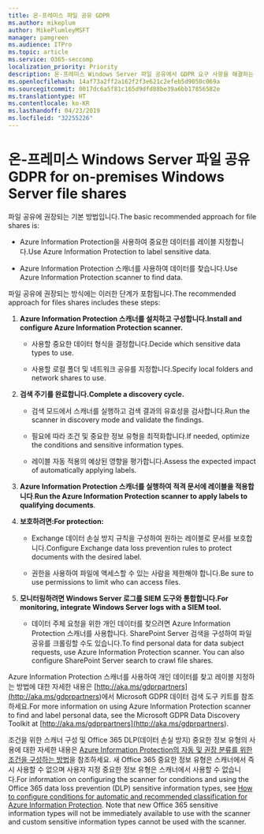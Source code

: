 ```yaml
---
title: 온-프레미스 파일 공유 GDPR
ms.author: mikeplum
author: MikePlumleyMSFT
manager: pamgreen
ms.audience: ITPro
ms.topic: article
ms.service: O365-seccomp
localization_priority: Priority
description: 온-프레미스 Windows Server 파일 공유에서 GDPR 요구 사항을 해결하는 방법을 알아보세요.
ms.openlocfilehash: 14af73a2ff2a162f2f3e621c2efeb5d9050c069a
ms.sourcegitcommit: 0017dc6a5f81c165d9dfd88be39a6bb17856582e
ms.translationtype: HT
ms.contentlocale: ko-KR
ms.lasthandoff: 04/23/2019
ms.locfileid: "32255226"
---
```

# <a name="gdpr-for-on-premises-windows-server-file-shares"></a><span data-ttu-id="1ee96-103">온-프레미스 Windows Server 파일 공유</span><span class="sxs-lookup"><span data-stu-id="1ee96-103">GDPR for on-premises Windows Server file shares</span></span>

<span data-ttu-id="1ee96-104">파일 공유에 권장되는 기본 방법입니다.</span><span class="sxs-lookup"><span data-stu-id="1ee96-104">The basic recommended approach for file shares is:</span></span>

-   <span data-ttu-id="1ee96-105">Azure Information Protection을 사용하여 중요한 데이터를 레이블 지정합니다.</span><span class="sxs-lookup"><span data-stu-id="1ee96-105">Use Azure Information Protection to label sensitive data.</span></span>

-   <span data-ttu-id="1ee96-106">Azure Information Protection 스캐너를 사용하여 데이터를 찾습니다.</span><span class="sxs-lookup"><span data-stu-id="1ee96-106">Use Azure Information Protection scanner to find data.</span></span>

<span data-ttu-id="1ee96-107">파일 공유에 권장되는 방식에는 이러한 단계가 포함됩니다.</span><span class="sxs-lookup"><span data-stu-id="1ee96-107">The recommended approach for files shares includes these steps:</span></span>

1.  <span data-ttu-id="1ee96-108">**Azure Information Protection 스캐너를 설치하고 구성합니다.**</span><span class="sxs-lookup"><span data-stu-id="1ee96-108">**Install and configure Azure Information Protection scanner.**</span></span>

    -   <span data-ttu-id="1ee96-109">사용할 중요한 데이터 형식을 결정합니다.</span><span class="sxs-lookup"><span data-stu-id="1ee96-109">Decide which sensitive data types to use.</span></span>

    -   <span data-ttu-id="1ee96-110">사용할 로컬 폴더 및 네트워크 공유를 지정합니다.</span><span class="sxs-lookup"><span data-stu-id="1ee96-110">Specify local folders and network shares to use.</span></span>

2.  <span data-ttu-id="1ee96-111">**검색 주기를 완료합니다.**</span><span class="sxs-lookup"><span data-stu-id="1ee96-111">**Complete a discovery cycle.**</span></span>

    -   <span data-ttu-id="1ee96-112">검색 모드에서 스캐너를 실행하고 검색 결과의 유효성을 검사합니다.</span><span class="sxs-lookup"><span data-stu-id="1ee96-112">Run the scanner in discovery mode and validate the findings.</span></span>

    -   <span data-ttu-id="1ee96-113">필요에 따라 조건 및 중요한 정보 유형을 최적화합니다.</span><span class="sxs-lookup"><span data-stu-id="1ee96-113">If needed, optimize the conditions and sensitive information types.</span></span>

    -   <span data-ttu-id="1ee96-114">레이블 자동 적용의 예상된 영향을 평가합니다.</span><span class="sxs-lookup"><span data-stu-id="1ee96-114">Assess the expected impact of automatically applying labels.</span></span>

3.  <span data-ttu-id="1ee96-115">**Azure Information Protection 스캐너를 실행하여 적격 문서에 레이블을 적용합니다**.</span><span class="sxs-lookup"><span data-stu-id="1ee96-115">**Run the Azure Information Protection scanner to apply labels to qualifying documents**.</span></span>

4.  <span data-ttu-id="1ee96-116">**보호하려면:**</span><span class="sxs-lookup"><span data-stu-id="1ee96-116">**For protection:**</span></span>

    -   <span data-ttu-id="1ee96-117">Exchange 데이터 손실 방지 규칙을 구성하여 원하는 레이블로 문서를 보호합니다.</span><span class="sxs-lookup"><span data-stu-id="1ee96-117">Configure Exchange data loss prevention rules to protect documents with the desired label.</span></span>

    -   <span data-ttu-id="1ee96-118">권한을 사용하여 파일에 액세스할 수 있는 사람을 제한해야 합니다.</span><span class="sxs-lookup"><span data-stu-id="1ee96-118">Be sure to use permissions to limit who can access files.</span></span>

5.  <span data-ttu-id="1ee96-119">**모니터링하려면 Windows Server 로그를 SIEM 도구와 통합합니다.**</span><span class="sxs-lookup"><span data-stu-id="1ee96-119">**For monitoring, integrate Windows Server logs with a SIEM tool.**</span></span>

    -   <span data-ttu-id="1ee96-p101">데이터 주체 요청을 위한 개인 데이터를 찾으려면 Azure Information Protection 스캐너를 사용합니다. SharePoint Server 검색을 구성하여 파일 공유를 크롤링할 수도 있습니다.</span><span class="sxs-lookup"><span data-stu-id="1ee96-p101">To find personal data for data subject requests, use Azure Information Protection scanner. You can also configure SharePoint Server search to crawl file shares.</span></span>

<span data-ttu-id="1ee96-122">Azure Information Protection 스캐너를 사용하여 개인 데이터를 찾고 레이블 지정하는 방법에 대한 자세한 내용은 [http://aka.ms/gdprpartners](<http://aka.ms/gdprpartners>)에서 Microsoft GDPR 데이터 검색 도구 키트를 참조하세요.</span><span class="sxs-lookup"><span data-stu-id="1ee96-122">For more information on using Azure Information Protection scanner to find and label personal data, see the Microsoft GDPR Data Discovery Toolkit at [http://aka.ms/gdprpartners](<http://aka.ms/gdprpartners>).</span></span>

<span data-ttu-id="1ee96-p102">조건을 위한 스캐너 구성 및 Office 365 DLP(데이터 손실 방지) 중요한 정보 유형의 사용에 대한 자세한 내용은 [Azure Information Protection의 자동 및 권장 분류를 위한 조건을 구성하는 방법](https://docs.microsoft.com/ko-KR/information-protection/deploy-use/configure-policy-classification)을 참조하세요. 새 Office 365 중요한 정보 유형은 스캐너에서 즉시 사용할 수 없으며 사용자 지정 중요한 정보 유형은 스캐너에서 사용할 수 없습니다.</span><span class="sxs-lookup"><span data-stu-id="1ee96-p102">For information on configuring the scanner for conditions and using the Office 365 data loss prevention (DLP) sensitive information types, see [How to configure conditions for automatic and recommended classification for Azure Information Protection](https://docs.microsoft.com/ko-KR/information-protection/deploy-use/configure-policy-classification). Note that new Office 365 sensitive information types will not be immediately available to use with the scanner and custom sensitive information types cannot be used with the scanner.</span></span>
